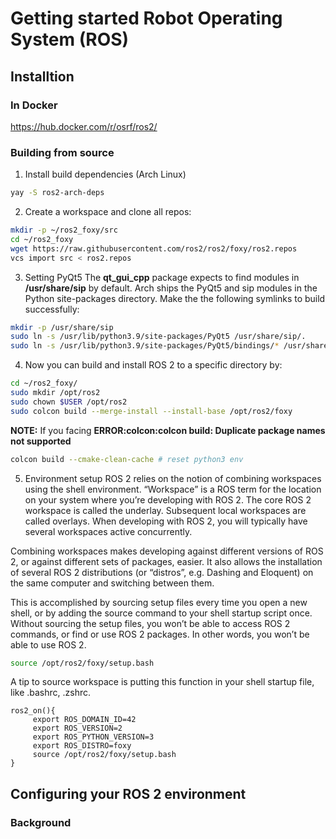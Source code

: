 # Getting started Robot Operating System (ROS)

## Installtion
### In Docker
https://hub.docker.com/r/osrf/ros2/


### Building from source
1. Install build dependencies (Arch Linux)
```bash
yay -S ros2-arch-deps
```
2. Create a workspace and clone all repos:
```bash
mkdir -p ~/ros2_foxy/src
cd ~/ros2_foxy
wget https://raw.githubusercontent.com/ros2/ros2/foxy/ros2.repos
vcs import src < ros2.repos
```
3. Setting PyQt5
The **qt_gui_cpp** package expects to find modules in **/usr/share/sip** by default. Arch ships the PyQt5 and sip modules in the Python site-packages directory. Make the the following symlinks to build successfully:
```bash
mkdir -p /usr/share/sip
sudo ln -s /usr/lib/python3.9/site-packages/PyQt5 /usr/share/sip/.
sudo ln -s /usr/lib/python3.9/site-packages/PyQt5/bindings/* /usr/share/sip/PyQt5/.
```
4. Now you can build and install ROS 2 to a specific directory by:
```bash
cd ~/ros2_foxy/
sudo mkdir /opt/ros2
sudo chown $USER /opt/ros2
sudo colcon build --merge-install --install-base /opt/ros2/foxy
```
**NOTE:** If you facing **ERROR:colcon:colcon build: Duplicate package names not supported**
```bash
colcon build --cmake-clean-cache # reset python3 env
```
5. Environment setup
ROS 2 relies on the notion of combining workspaces using the shell environment. “Workspace” is a ROS term for the location on your system where you’re developing with ROS 2. The core ROS 2 workspace is called the underlay. Subsequent local workspaces are called overlays. When developing with ROS 2, you will typically have several workspaces active concurrently.

Combining workspaces makes developing against different versions of ROS 2, or against different sets of packages, easier. It also allows the installation of several ROS 2 distributions (or “distros”, e.g. Dashing and Eloquent) on the same computer and switching between them.

This is accomplished by sourcing setup files every time you open a new shell, or by adding the source command to your shell startup script once. Without sourcing the setup files, you won’t be able to access ROS 2 commands, or find or use ROS 2 packages. In other words, you won’t be able to use ROS 2.

```bash
source /opt/ros2/foxy/setup.bash
```

A tip to source workspace is putting this function in your shell startup file, like .bashrc, .zshrc.
```file
ros2_on(){
     export ROS_DOMAIN_ID=42
     export ROS_VERSION=2
     export ROS_PYTHON_VERSION=3
     export ROS_DISTRO=foxy
     source /opt/ros2/foxy/setup.bash
}
```

## Configuring your ROS 2 environment
### Background

